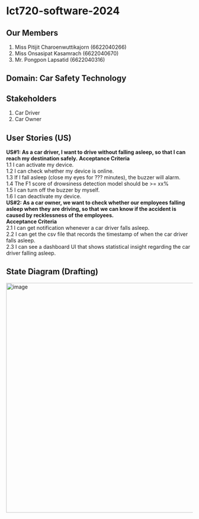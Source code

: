 # Ict720-software-2024
## Our Members
1. Miss Pitijit Charoenwuttikajorn (6622040266)
2. Miss Onsasipat Kasamrach (6622040670)
3. Mr. Pongpon Lapsatid (6622040316)
          
## Domain: Car Safety Technology
## Stakeholders
1. Car Driver
2. Car Owner
   
## User Stories (US)
**US#1: As a car driver, I want to drive without falling asleep, so that I can reach my destination safely.**
**Acceptance Criteria** <br>
1.1 I can activate my device.<br>
1.2 I can check whether my device is online.<br>
1.3 If I fall asleep (close my eyes for ??? minutes), the buzzer will alarm.<br>
1.4 The F1 score of drowsiness detection model should be >= xx%<br>
1.5 I can turn off the buzzer by myself.<br>
1.6 I can deactivate my device.<br>
**US#2: As a car owner, we want to check whether our employees falling asleep when they are driving, so that we can know if the accident is caused by recklessness of the employees.** <br>
**Acceptance Criteria**<br>
2.1 I can get notification whenever a car driver falls asleep.<br>
2.2 I can get the csv file that records the timestamp of when the car driver falls asleep.<br>
2.3 I can see a dashboard UI that shows statistical insight regarding the car driver falling asleep.<br>

## State Diagram (Drafting) <br>
<img width="619" alt="image" src="https://github.com/pitijit/Ict720-software-2024/assets/92443678/dd36ccde-ca8a-4491-939e-811fcb25c473">





